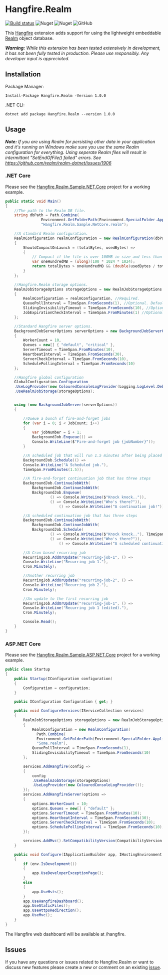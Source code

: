 # Hangfire.Realm

[![Build status](https://ci.appveyor.com/api/projects/status/nw6k0n6yr8ycj50g?svg=true)](https://ci.appveyor.com/project/buchenberg/hangfire-realm)
![Nuget](https://img.shields.io/nuget/v/Hangfire.Realm)
![Nuget](https://img.shields.io/nuget/dt/Hangfire.Realm)
![GitHub](https://img.shields.io/github/license/buchenberg/Hangfire.Realm)

This [Hangfire](http://hangfire.io) extension adds support for using the lightweight embeddable [Realm](https://realm.io) object database.

_**Warning:** While this extension has been tested extensively in development, it has not been fully tested in production. Please use responsibly. Any developer input is appreciated._

## Installation
Package Manager:

`Install-Package Hangfire.Realm -Version 1.0.0`

.NET CLI:

`dotnet add package Hangfire.Realm --version 1.0.0`



## Usage

_**Note:** If you are using Realm for persisting other data in your application and it's running on Windows make sure you use the same Realm configuration for everything. Using seperate Realm files will result in intermittant "SetEndOfFile() failed" errors. See https://github.com/realm/realm-dotnet/issues/1906_

### .NET Core

Please see the [Hangfire.Realm.Sample.NET.Core](https://github.com/buchenberg/Hangfire.Realm/tree/master/src/Hangfire.Realm.Sample.NET.Core) project for a working example.

```csharp
public static void Main()
{
    //The path to the Realm DB file.
    string dbPath = Path.Combine(
                Environment.GetFolderPath(Environment.SpecialFolder.ApplicationData),
                "Hangfire.Realm.Sample.NetCore.realm");

    //A standard Realm configuration.
    RealmConfiguration realmConfiguration = new RealmConfiguration(dbPath)
    {
        ShouldCompactOnLaunch = (totalBytes, usedBytes) =>
        {
            // Compact if the file is over 100MB in size and less than 50% 'used'
            var oneHundredMB = (ulong)(100 * 1024 * 1024);
            return totalBytes > oneHundredMB && (double)usedBytes / totalBytes < 0.5;
        }
    };

    //Hangfire.Realm storage options.
    RealmJobStorageOptions storageOptions = new RealmJobStorageOptions
    {
        RealmConfiguration = realmConfiguration, //Required.
        QueuePollInterval = TimeSpan.FromSeconds(1), //Optional. Defaults to TimeSpan.FromSeconds(15)
        SlidingInvisibilityTimeout = TimeSpan.FromSeconds(10), //Optional. Defaults to TimeSpan.FromMinutes(10)
        JobExpirationCheckInterval = TimeSpan.FromMinutes(1) //Optional. Defaults to TimeSpan.FromMinutes(30)
    };

    //Standard Hangfire server options.
    BackgroundJobServerOptions serverOptions = new BackgroundJobServerOptions()
    {
        WorkerCount = 10,
        Queues = new[] { "default", "critical" },
        ServerTimeout = TimeSpan.FromMinutes(10),
        HeartbeatInterval = TimeSpan.FromSeconds(30),
        ServerCheckInterval = TimeSpan.FromSeconds(10),
        SchedulePollingInterval = TimeSpan.FromSeconds(10)
    };

    //Hangfire global configuration
    GlobalConfiguration.Configuration
    .UseLogProvider(new ColouredConsoleLogProvider(Logging.LogLevel.Debug))
    .UseRealmJobStorage(storageOptions);


    using (new BackgroundJobServer(serverOptions))
    {

        //Queue a bunch of fire-and-forget jobs
        for (var i = 0; i < JobCount; i++)
        {
            var jobNumber = i + 1;
            BackgroundJob.Enqueue(() =>
            Console.WriteLine($"Fire-and-forget job {jobNumber}"));
        }

        //A scheduled job that will run 1.5 minutes after being placed in queue
        BackgroundJob.Schedule(() =>
        Console.WriteLine("A Scheduled job."),
        TimeSpan.FromMinutes(1.5));

        //A fire-and-forget continuation job that has three steps
        BackgroundJob.ContinueJobWith(
            BackgroundJob.ContinueJobWith(
            BackgroundJob.Enqueue(
                    () => Console.WriteLine($"Knock knock..")),
                    () => Console.WriteLine("Who's there?")),
                        () => Console.WriteLine("A continuation job!"));

        //A scheduled continuation job that has three steps
        BackgroundJob.ContinueJobWith(
            BackgroundJob.ContinueJobWith(
            BackgroundJob.Schedule(
                    () => Console.WriteLine($"Knock knock.."), TimeSpan.FromMinutes(2)),
                    () => Console.WriteLine("Who's there?")),
                        () => Console.WriteLine("A scheduled continuation job!"));

        //A Cron based recurring job
        RecurringJob.AddOrUpdate("recurring-job-1", () =>
        Console.WriteLine("Recurring job 1."),
        Cron.Minutely);

        //Another recurring job
        RecurringJob.AddOrUpdate("recurring-job-2", () =>
        Console.WriteLine("Recurring job 2."),
        Cron.Minutely);

        //An update to the first recurring job
        RecurringJob.AddOrUpdate("recurring-job-1", () =>
        Console.WriteLine("Recurring job 1 (edited)."),
        Cron.Minutely);

        Console.Read();
    }
}
```

### ASP.NET Core

Please see the [Hangfire.Realm.Sample.ASP.NET.Core](https://github.com/buchenberg/Hangfire.Realm/tree/master/src/Hangfire.Realm.Sample.ASP.NET.Core) project for a working example.

```csharp
public class Startup
{
    public Startup(IConfiguration configuration)
    {
        Configuration = configuration;
    }

    public IConfiguration Configuration { get; }

    public void ConfigureServices(IServiceCollection services)
    {
        RealmJobStorageOptions storageOptions = new RealmJobStorageOptions
        {
            RealmConfiguration = new RealmConfiguration(
              Path.Combine(
              Environment.GetFolderPath(Environment.SpecialFolder.ApplicationData),
              "Some.realm"),
            QueuePollInterval = TimeSpan.FromSeconds(1),
            SlidingInvisibilityTimeout = TimeSpan.FromSeconds(10)
        };

        services.AddHangfire(config =>
        {
            config
            .UseRealmJobStorage(storageOptions)
            .UseLogProvider(new ColouredConsoleLogProvider());
        });
        services.AddHangfireServer(options =>
        {
            options.WorkerCount = 10;
            options.Queues = new[] { "default" };
            options.ServerTimeout = TimeSpan.FromMinutes(10);
            options.HeartbeatInterval = TimeSpan.FromSeconds(30);
            options.ServerCheckInterval = TimeSpan.FromSeconds(10);
            options.SchedulePollingInterval = TimeSpan.FromSeconds(10);
        });

        services.AddMvc().SetCompatibilityVersion(CompatibilityVersion.Version_2_2);
    }

    public void Configure(IApplicationBuilder app, IHostingEnvironment env)
    {
        if (env.IsDevelopment())
        {
            app.UseDeveloperExceptionPage();
        }
        else
        {
            app.UseHsts();
        }
        app.UseHangfireDashboard();
        app.UseStaticFiles();
        app.UseHttpsRedirection();
        app.UseMvc();
    }
}
```

The Hangfire web dashboard will be available at /hangfire.

## Issues

If you have any questions or issues related to Hangfire.Realm or want to discuss new features please create a new or comment on an existing [issue](https://github.com/buchenberg/Hangfire.Realm/issues).
